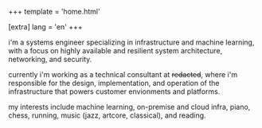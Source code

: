 +++
template = 'home.html'

[extra]
lang = 'en'
+++

i'm a systems engineer specializing in infrastructure and machine learning, with a focus on highly available and resilient system architecture, networking, and security.

currently i'm working as a technical consultant at ~~redacted~~, where i'm responsible for the design, implementation, and operation of the infrastructure that powers customer envionments and platforms.

my interests include machine learning, on-premise and cloud infra, piano, chess, running, music (jazz, artcore, classical), and reading.
